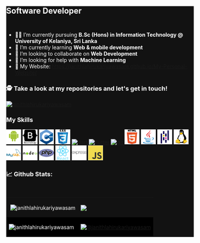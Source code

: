 
















<div style="background-color:#121212">
<div style="color:#fff">
  
## Software Developer<br><br>
- 👨‍🏭 I’m currently pursuing **B.Sc (Hons) in Information Technology @ University of Kelaniya, Sri Lanka** <br>
- 🏫 I’m currently learning **Web & mobile development** <br>
- 🙌 I’m looking to collaborate on **Web Development** <br>
- 🤔 I’m looking for help with **Machine Learning**<br>
- 🥅 My Website: https://janithlahirukariyawasam.github.io/My-Personal-Website/ <br>


  
### 🕵 Take a look at my repositories and let's get in touch!<br>
<p align="left">
<a href="https://www.linkedin.com/in/janith-lahiru/" target="blank"><img align="center" src="https://raw.githubusercontent.com/rahuldkjain/github-profile-readme-generator/master/src/images/icons/Social/linked-in-alt.svg" alt="janithlahirukariyawasam" height="30" width="40" /></a> 
</p>
  
  
  
### My Skills<br>  
<p align="left"> <a href="https://developer.android.com" target="_blank" rel="noreferrer"> <img src="https://raw.githubusercontent.com/devicons/devicon/master/icons/android/android-original-wordmark.svg" alt="android" width="40" height="40"/> </a> <a href="https://getbootstrap.com" target="_blank" rel="noreferrer"> <img src="https://raw.githubusercontent.com/devicons/devicon/master/icons/bootstrap/bootstrap-plain-wordmark.svg" alt="bootstrap" width="40" height="40"/> </a> <a href="https://www.w3schools.com/cpp/" target="_blank" rel="noreferrer"> <img src="https://raw.githubusercontent.com/devicons/devicon/master/icons/cplusplus/cplusplus-original.svg" alt="cplusplus" width="40" height="40"/> </a> <a href="https://www.w3schools.com/css/" target="_blank" rel="noreferrer"> <img src="https://raw.githubusercontent.com/devicons/devicon/master/icons/css3/css3-original-wordmark.svg" alt="css3" width="40" height="40"/> </a> <a href="https://dart.dev" target="_blank" rel="noreferrer"> <img src="https://www.vectorlogo.zone/logos/dartlang/dartlang-icon.svg" alt="dart" width="40" height="40"/> </a> <a href="https://flutter.dev" target="_blank" rel="noreferrer"> <img src="https://www.vectorlogo.zone/logos/flutterio/flutterio-icon.svg" alt="flutter" width="40" height="40"/> </a> <a href="https://git-scm.com/" target="_blank" rel="noreferrer"> <img src="https://www.vectorlogo.zone/logos/git-scm/git-scm-icon.svg" alt="git" width="40" height="40"/> </a> <a href="https://www.w3.org/html/" target="_blank" rel="noreferrer"> <img src="https://raw.githubusercontent.com/devicons/devicon/master/icons/html5/html5-original-wordmark.svg" alt="html5" width="40" height="40"/> </a> <a href="https://www.java.com" target="_blank" rel="noreferrer"> <img src="https://raw.githubusercontent.com/devicons/devicon/master/icons/java/java-original.svg" alt="java" width="40" height="40"/> </a> <a href="https://pandas.pydata.org/" target="_blank" rel="noreferrer"> <img src="https://raw.githubusercontent.com/devicons/devicon/2ae2a900d2f041da66e950e4d48052658d850630/icons/pandas/pandas-original.svg" alt="pandas" width="40" height="40"/> </a><a href="https://www.linux.org/" target="_blank" rel="noreferrer"> <img src="https://raw.githubusercontent.com/devicons/devicon/master/icons/linux/linux-original.svg" alt="linux" width="40" height="40"/> </a> <a href="https://www.mysql.com/" target="_blank" rel="noreferrer"> <img src="https://raw.githubusercontent.com/devicons/devicon/master/icons/mysql/mysql-original-wordmark.svg" alt="mysql" width="40" height="40"/> </a> <a href="https://nodejs.org" target="_blank" rel="noreferrer"> <img src="https://raw.githubusercontent.com/devicons/devicon/master/icons/nodejs/nodejs-original-wordmark.svg" alt="nodejs" width="40" height="40"/> </a> <a href="https://www.php.net" target="_blank" rel="noreferrer"> <img src="https://raw.githubusercontent.com/devicons/devicon/master/icons/php/php-original.svg" alt="php" width="40" height="40"/> </a> <a href="https://reactjs.org/" target="_blank" rel="noreferrer"> <img src="https://raw.githubusercontent.com/devicons/devicon/master/icons/react/react-original-wordmark.svg" alt="react" width="40" height="40"/> </a>
<a href="https://expressjs.com" target="_blank" rel="noreferrer"> <img src="https://raw.githubusercontent.com/devicons/devicon/master/icons/express/express-original-wordmark.svg" alt="express" width="40" height="40"/> </a> <a href="https://developer.mozilla.org/en-US/docs/Web/JavaScript" target="_blank" rel="noreferrer"> <img src="https://raw.githubusercontent.com/devicons/devicon/master/icons/javascript/javascript-original.svg" alt="javascript" width="40" height="40"/> </a> 
</p>




### 📈 Github Stats:


<!--
<a href="https://github.com/janithlahirukariyawasam">
<img align="center" src="https://github-readme-stats.vercel.app/api?username=janithlahirukariyawasam&show_icons=true&include_all_commits=true&theme=vision-friendly-dark&count_private=true">
</a>-->
<br>
</a>

<table>
  <tr>
    <td>  
          <p>&nbsp;<img align="center" src="https://github-readme-stats.vercel.app/api?username=janithlahirukariyawasam&show_icons=true&locale=en" alt="janithlahirukariyawasam" /></p>
    </td>
    <td>
      <a href="https://github.com/remcohalman/github-readme-stats">
<img align="center" src="https://github-readme-stats.anuraghazra1.vercel.app/api/top-langs/?username=janithlahirukariyawasam&layout=compact&theme=vision-friendly-dark" />
    </td> 

    
  </tr>
  
   <tr style="background-color:black">
    <td>  
         <p><img align="center" src="https://github-readme-streak-stats.herokuapp.com/?user=janithlahirukariyawasam&" alt="janithlahirukariyawasam" /></p>
    </td>
    <td>
     <a href="https://medium.com/@janithlahirukariyawasam" target="blank"><img align="center" src="https://raw.githubusercontent.com/rahuldkjain/github-profile-readme-generator/master/src/images/icons/Social/medium.svg" alt="@janithlahirukariyawasam" height="30" width="40" /></a>
    </td> 

    
  </tr>
 </table> 



</div>
</div>




